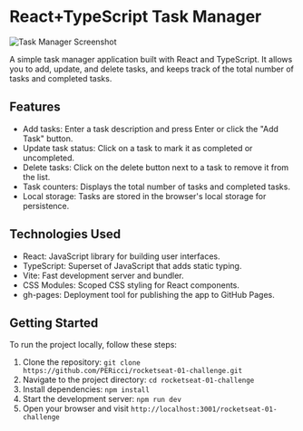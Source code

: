 # React+TypeScript Task Manager

![Task Manager Screenshot](screenshot.png)

A simple task manager application built with React and TypeScript. It allows you to add, update, and delete tasks, and keeps track of the total number of tasks and completed tasks.

## Features

- Add tasks: Enter a task description and press Enter or click the "Add Task" button.
- Update task status: Click on a task to mark it as completed or uncompleted.
- Delete tasks: Click on the delete button next to a task to remove it from the list.
- Task counters: Displays the total number of tasks and completed tasks.
- Local storage: Tasks are stored in the browser's local storage for persistence.

## Technologies Used

- React: JavaScript library for building user interfaces.
- TypeScript: Superset of JavaScript that adds static typing.
- Vite: Fast development server and bundler.
- CSS Modules: Scoped CSS styling for React components.
- gh-pages: Deployment tool for publishing the app to GitHub Pages.

## Getting Started

To run the project locally, follow these steps:

1. Clone the repository: `git clone https://github.com/PERicci/rocketseat-01-challenge.git`
2. Navigate to the project directory: `cd rocketseat-01-challenge`
3. Install dependencies: `npm install`
4. Start the development server: `npm run dev`
5. Open your browser and visit `http://localhost:3001/rocketseat-01-challenge`